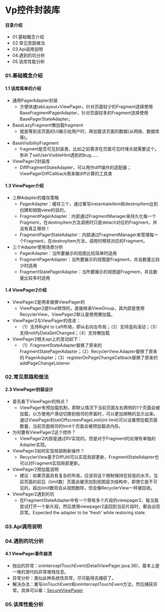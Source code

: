 # Vp控件封装库
#### 目录介绍
- 01.基础概念介绍
- 02.常见思路做法
- 03.Api调用说明
- 04.遇到的坑分析
- 05.该库性能分析



### 01.基础概念介绍
#### 1.1 该库简单的介绍
- 通用PagerAdapter封装
    - 方便快速tabLayout+ViewPager。针对页面较少的Fragment选择使用BaseFragmentPagerAdapter，针对页面较多的Fragment选择使用BasePagerStateAdapter。
- BaseLazyFragment懒加载fragment
    - 就是等到该页面的UI展示给用户时，再加载该页面的数据(从网络、数据库等)。
- BaseVisibilityFragment
    - fragment是否可见封装类，比如之前需求在页面可见时埋点就需要这个。弥补了setUserVisibleHint遇到的bug……
- ViewPager2封装库
    - DiffFragmentStateAdapter，可以用作diff操作的适配器；ViewPagerDiffCallback用来做diff计算的工具类


#### 1.3 ViewPager介绍
- 三种Adapter的缓存策略
    - PagerAdapter：缓存三个，通过重写instantiateItem和destroyItem达到创建和销毁view的目的。
    - FragmentPagerAdapter：内部通过FragmentManager来持久化每一个Fragment，在destroyItem方法调用时只是detach对应的Fragment，并没有真正移除！
    - FragmentPagerStateAdapter：内部通过FragmentManager来管理每一个Fragment，在destroyItem方法，调用时移除对应的Fragment。
- 三个Adapter使用场景分析
    - PagerAdapter：当所要展示的视图比较简单时适用
    - FragmentPagerAdapter：当所要展示的视图是Fragment，并且数量比较少时适用
    - FragmentStatePagerAdapter：当所要展示的视图是Fragment，并且数量比较多时适用


#### 1.4 ViewPager2介绍
- ViewPager2是用来替换ViewPager的
    - ViewPager2是final修饰的，直接继承ViewGroup，其内部是使用RecyclerView，ViewPager2默认是使用懒加载。
- ViewPager2与ViewPager的改进：
    - （1）支持Right to Left布局，即从右向左布局；（2）支持竖向滚动；（3）支持notifyDataSetChanged；（4）支持懒加载
- ViewPager2相关api上的变动如下：
    - （1）FragmentStateAdapter替换了原来的 FragmentStatePagerAdapter；（2）RecyclerView.Adapter替换了原来的 PagerAdapter；（3）registerOnPageChangeCallback替换了原来的 addPageChangeListener



### 02.常见思路和做法
#### 2.3 ViewPager封装设计
- 首先看下ViewPager的特点？
    - ViewPager有预加载机制，即默认情况下当前页面左右两侧的1个页面会被加载，以方便用户滑动切换到相邻的界面时，可以更加顺畅的显示出来。通过ViewPager的setOffscreenPageLimit(int limit)可以设置预加载页面数量，当前页面相邻的limit个页面会被预加载进内存。
- 为何要有ViewPager2这个控件？
    - ViewPager2内部是通过RV实现的。但是对于Fragment的处理有单独的Adapter实现。
- ViewPager2如何实现局部刷新操作？
    - RecyclerView基于DiffUtil可以实现局部更新，FragmentStateAdapter也可以对Fragment实现局部更新。
- ViewPager2预加载说明
    - 建议：如果页面具有复杂的布局，应该将这个限制保持在较低的水平。当前页面的前后（limit数）页面会被添加到视图层次结构中，即使它是不可见的，超出limit数将会从视图删除，但会像RecyclerView一样被回收。
- ViewPager2遇到的坑
    - 在FragmentStateAdapter中有一个带有多个片段的viewpager2，每当我尝试打开一个新片段，然后使用viewpager2返回到当前片段时，都会出现异常。Expected the adapter to be 'fresh' while restoring state.



### 03.Api调用说明



### 04.遇到的坑分析
#### 4.1 ViewPager事件崩溃
- 抛出的异常：onInterceptTouchEvent(DetailViewPager.java:36)，基本上是一堆的源代码异常堆栈信息。
- 异常分析：类似此种系统性异常，尽可能得去捕获了。
- 解决办法：重写onTouchEvent和onInterceptTouchEvent方法，然后捕获异常。具体可以看：[SecureViewPager]()
  




### 05.该库性能分析






















